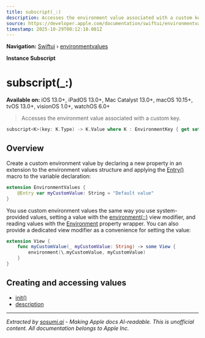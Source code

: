 ```yaml
---
title: subscript(_:)
description: Accesses the environment value associated with a custom key.
source: https://developer.apple.com/documentation/swiftui/environmentvalues/subscript(_:)
timestamp: 2025-10-29T00:12:10.081Z
---
```


**Navigation:** [Swiftui](/documentation/swiftui) › [environmentvalues](/documentation/swiftui/environmentvalues)

**Instance Subscript**

# subscript(_:)

**Available on:** iOS 13.0+, iPadOS 13.0+, Mac Catalyst 13.0+, macOS 10.15+, tvOS 13.0+, visionOS 1.0+, watchOS 6.0+

> Accesses the environment value associated with a custom key.

```swift
subscript<K>(key: K.Type) -> K.Value where K : EnvironmentKey { get set }
```

## Overview

Create a custom environment value by declaring a new property in an extension to the environment values structure and applying the [Entry()](/documentation/swiftui/entry()) macro to the variable declaration:

```swift
extension EnvironmentValues {
    @Entry var myCustomValue: String = "Default value"
}
```

You use custom environment values the same way you use system-provided values, setting a value with the [environment(_:_:)](/documentation/swiftui/view/environment(_:_:)) view modifier, and reading values with the [Environment](/documentation/swiftui/environment) property wrapper. You can also provide a dedicated view modifier as a convenience for setting the value:

```swift
extension View {
    func myCustomValue(_ myCustomValue: String) -> some View {
        environment(\.myCustomValue, myCustomValue)
    }
}
```

## Creating and accessing values

- [init()](/documentation/swiftui/environmentvalues/init())
- [description](/documentation/swiftui/environmentvalues/description)

---

*Extracted by [sosumi.ai](https://sosumi.ai) - Making Apple docs AI-readable.*
*This is unofficial content. All documentation belongs to Apple Inc.*
